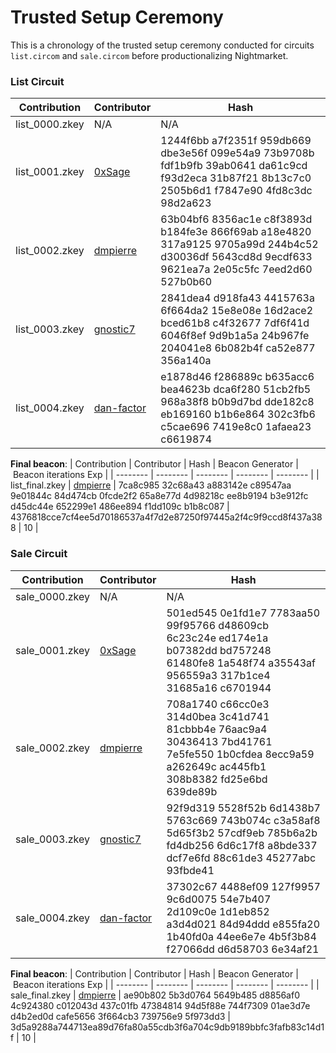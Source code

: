 # Trusted Setup Ceremony

This is a chronology of the trusted setup ceremony conducted for circuits `list.circom` and `sale.circom` before productionalizing Nightmarket. 

### List Circuit
| Contribution | Contributor | Hash | 
| -------- | -------- | -------- |
| list_0000.zkey | N/A | N/A|
| list_0001.zkey | [0xSage](https://github.com/0xSage) |1244f6bb a7f2351f 959db669 dbe3e56f 099e54a9 73b9708b fdf1b9fb 39ab0641 da61c9cd f93d2eca 31b87f21 8b13c7c0 2505b6d1 f7847e90 4fd8c3dc 98d2a623|
|list_0002.zkey|[dmpierre](https://github.com/dmpierre)|63b04bf6 8356ac1e c8f3893d b184fe3e 866f69ab a18e4820 317a9125 9705a99d 244b4c52 d30036df 5643cd8d 9ecdf633 9621ea7a 2e05c5fc 7eed2d60 527b0b60|
|list_0003.zkey|[gnostic7](https://github.com/gnostic7)|2841dea4 d918fa43 4415763a 6f664da2 15e8e08e 16d2ace2 bced61b8 c4f32677 7df6f41d 6046f8ef 9d9b1a5a 24b967fe 204041e8 6b082b4f ca52e877 356a140a|
|list_0004.zkey|[dan-factor](https://github.com/dan-factor) |e1878d46 f286889c b635acc6 bea4623b dca6f280 51cb2fb5 968a38f8 b0b9d7bd dde182c8 eb169160 b1b6e864 302c3fb6 c5cae696 7419e8c0 1afaea23 c6619874|

**Final beacon**:
| Contribution | Contributor | Hash | Beacon Generator | Beacon iterations Exp |
| -------- | -------- | -------- | -------- | -------- |
| list_final.zkey | [dmpierre](https://github.com/dmpierre) | 7ca8c985 32c68a43 a883142e c89547aa 9e01844c 84d474cb 0fcde2f2 65a8e77d 4d98218c ee8b9194 b3e912fc d45dc44e 652299e1 486ee894 f1dd109c b1b8c087 | 4376818cce7cf4ee5d70186537a4f7d2e87250f97445a2f4c9f9ccd8f437a388 | 10 |

### Sale Circuit
| Contribution | Contributor | Hash | 
| -------- | -------- | -------- |
| sale_0000.zkey | N/A | N/A|
| sale_0001.zkey | [0xSage](https://github.com/0xSage) |501ed545 0e1fd1e7 7783aa50 99f95766 d48609cb 6c23c24e ed174e1a b07382dd bd757248 61480fe8 1a548f74 a35543af 956559a3 317b1ce4 31685a16 c6701944|
|sale_0002.zkey|[dmpierre](https://github.com/dmpierre)|708a1740 c66cc0e3 314d0bea 3c41d741 81cbbb4e 76aac9a4 30436413 7bd41761 7e5fe550 1b0cfdea 8ecc9a59 a262649c ac445fb1 308b8382 fd25e6bd 639de89b|
|sale_0003.zkey|[gnostic7](https://github.com/gnostic7)|92f9d319 5528f52b 6d1438b7 5763c669 743b074c c3a58af8 5d65f3b2 57cdf9eb 785b6a2b fd4db256 6d6c17f8 a8bde337 dcf7e6fd 88c61de3 45277abc 93fbde41|
|sale_0004.zkey|[dan-factor](https://github.com/dan-factor)|37302c67 4488ef09 127f9957 9c6d0075 54e7b407 2d109c0e 1d1eb852 a3d4d021 84d94ddd e855fa20 1b40fd0a 44ee6e7e 4b5f3b84 f27066dd d6d58703 6e34af21|

**Final beacon**:
| Contribution | Contributor | Hash | Beacon Generator | Beacon iterations Exp |
| -------- | -------- | -------- | -------- | -------- |
| sale_final.zkey | [dmpierre](https://github.com/dmpierre) | ae90b802 5b3d0764 5649b485 d8856af0 4c924380 c012043d 437c01fb 47384814 94d5f88e 744f7309 01ae3d7e d4b2ed0d cafe5656 3f664cb3 739756e9 5f973dd3 | 3d5a9288a744713ea89d76fa80a55cdb3f6a704c9db9189bbfc3fafb83c14d1f | 10 |